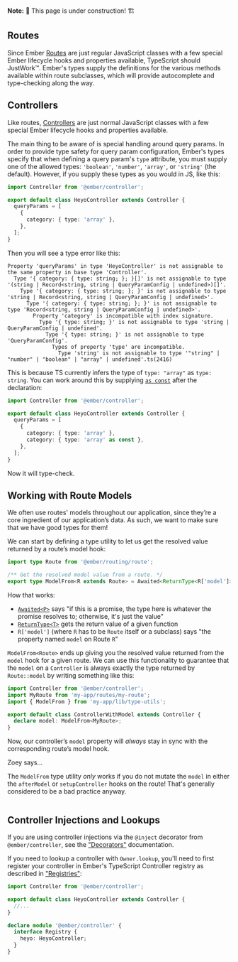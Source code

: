 **Note:** 🚧 This page is under construction! 🏗️

## Routes

Since Ember [Routes] are just regular JavaScript classes with a few special Ember lifecycle hooks and properties available, TypeScript should JustWork™️. Ember's types supply the definitions for the various methods available within route subclasses, which will provide autocomplete and type-checking along the way.

## Controllers

Like routes, [Controllers] are just normal JavaScript classes with a few special Ember lifecycle hooks and properties available.

The main thing to be aware of is special handling around query params. In order to provide type safety for query param configuration, Ember's types specify that when defining a query param's `type` attribute, you must supply one of the allowed types: `'boolean'`, `'number'`, `'array'`, or `'string'` (the default). However, if you supply these types as you would in JS, like this:

```typescript {data-filename="app/controllers/heyo.ts"}
import Controller from '@ember/controller';

export default class HeyoController extends Controller {
  queryParams = [
    {
      category: { type: 'array' },
    },
  ];
}
```

Then you will see a type error like this:

```text
Property 'queryParams' in type 'HeyoController' is not assignable to the same property in base type 'Controller'.
  Type '{ category: { type: string; }; }[]' is not assignable to type '(string | Record<string, string | QueryParamConfig | undefined>)[]'.
    Type '{ category: { type: string; }; }' is not assignable to type 'string | Record<string, string | QueryParamConfig | undefined>'.
      Type '{ category: { type: string; }; }' is not assignable to type 'Record<string, string | QueryParamConfig | undefined>'.
        Property 'category' is incompatible with index signature.
          Type '{ type: string; }' is not assignable to type 'string | QueryParamConfig | undefined'.
            Type '{ type: string; }' is not assignable to type 'QueryParamConfig'.
              Types of property 'type' are incompatible.
                Type 'string' is not assignable to type '"string" | "number" | "boolean" | "array" | undefined'.ts(2416)
```

This is because TS currently infers the type of `type: "array"` as `type: string`. You can work around this by supplying [`as const`][const-assertions] after the declaration:

```typescript {data-filename="app/controllers/heyo.ts", data-diff="-6,+7"}
import Controller from '@ember/controller';

export default class HeyoController extends Controller {
  queryParams = [
    {
      category: { type: 'array' },
      category: { type: 'array' as const },
    },
  ];
}
```

Now it will type-check.

## Working with Route Models

We often use routes' models throughout our application, since they’re a core ingredient of our application’s data. As such, we want to make sure that we have good types for them!

We can start by defining a type utility to let us get the resolved value returned by a route’s model hook:

```typescript {data-filename="app/lib/type-utils.ts"}
import type Route from '@ember/routing/route';

/** Get the resolved model value from a route. */
export type ModelFrom<R extends Route> = Awaited<ReturnType<R['model']>>;
```

How that works:

- [`Awaited<P>`][awaited] says "if this is a promise, the type here is whatever the promise resolves to; otherwise, it's just the value"
- [`ReturnType<T>`][return-type] gets the return value of a given function
- `R['model']` (where `R` has to be `Route` itself or a subclass) says "the property named `model` on Route `R`"

`ModelFrom<Route>` ends up giving you the resolved value returned from the `model` hook for a given route. We can use this functionality to guarantee that the `model` on a `Controller` is always exactly the type returned by `Route::model` by writing something like this:

```typescript {data-filename="app/controllers/controller-with-model.ts"}
import Controller from '@ember/controller';
import MyRoute from 'my-app/routes/my-route';
import { ModelFrom } from 'my-app/lib/type-utils';

export default class ControllerWithModel extends Controller {
  declare model: ModelFrom<MyRoute>;
}
```

Now, our controller’s `model` property will _always_ stay in sync with the corresponding route’s model hook.

<div class="cta">
  <div class="cta-note">
    <div class="cta-note-body">
      <div class="cta-note-heading">Zoey says...</div>
      <div class="cta-note-message">
        <p>
        The <code>ModelFrom</code> type utility <i>only</i> works if you do not mutate the <code>model</code> in either the <code>afterModel</code> or <code>setupController</code> hooks on the route! That's generally considered to be a bad practice anyway.
        </p>
      </div>
    </div>
    <img src="/images/mascots/zoey.png" role="presentation" alt="">
  </div>
</div>

## Controller Injections and Lookups

If you are using controller injections via the `@inject` decorator from `@ember/controller`, see the ["Decorators"][decorators] documentation.

If you need to lookup a controller with `Owner.lookup`, you'll need to first register your controller in Ember's TypeScript Controller registry as described in ["Registries"][registries]:

```typescript {data-filename="app/controllers/heyo.ts"}
import Controller from '@ember/controller';

export default class HeyoController extends Controller {
  //...
}

declare module '@ember/controller' {
  interface Registry {
    heyo: HeyoController;
  }
}
```

<!-- Internal links -->

[controllers]: ../../../routing/controllers/
[decorators]: ../../additional-resources/gotchas/#toc_decorators
[registries]: ../../additional-resources/gotchas/#toc_registries
[routes]: ../../../routing/defining-your-routes/

<!-- External links -->

[awaited]: https://www.typescriptlang.org/docs/handbook/utility-types.html#awaitedtype
[const-assertions]: https://www.typescriptlang.org/docs/handbook/release-notes/typescript-3-4.html#const-assertions
[return-type]: https://www.typescriptlang.org/docs/handbook/utility-types.html#returntypetype

